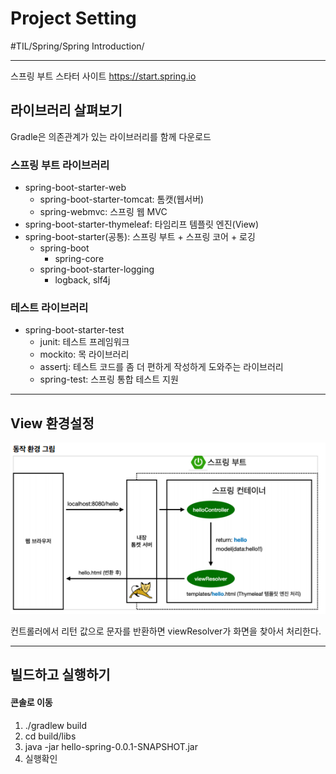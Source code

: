 # Project Setting
#TIL/Spring/Spring Introduction/

---
스프링 부트 스타터 사이트
https://start.spring.io

## 라이브러리 살펴보기
Gradle은 의존관계가 있는 라이브러리를 함께 다운로드


### 스프링 부트 라이브러리
- spring-boot-starter-web
    - spring-boot-starter-tomcat: 톰캣(웹서버)
    - spring-webmvc: 스프링 웹 MVC
- spring-boot-starter-thymeleaf: 타임리프 템플릿 엔진(View)
- spring-boot-starter(공통): 스프링 부트 + 스프링 코어 + 로깅
    - spring-boot
        - spring-core
    - spring-boot-starter-logging
        - logback, slf4j

### 테스트 라이브러리
- spring-boot-starter-test
    - junit: 테스트 프레임워크
    - mockito: 목 라이브러리
    - assertj: 테스트 코드를 좀 더 편하게 작성하게 도와주는 라이브러리
    - spring-test: 스프링 통합 테스트 지원

---
## View 환경설정

![](../images/ps_1.PNG)

컨트롤러에서 리턴 값으로 문자를 반환하면 viewResolver가 화면을 찾아서 처리한다.

---

## 빌드하고 실행하기

#### 콘솔로 이동
1. ./gradlew build
2. cd build/libs
3. java -jar hello-spring-0.0.1-SNAPSHOT.jar
4. 실행확인

